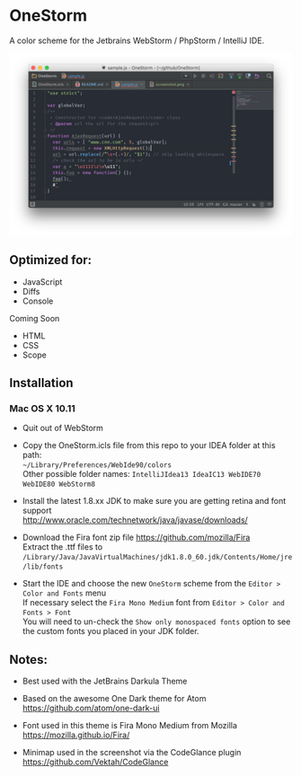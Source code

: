 # OneStorm
A color scheme for the Jetbrains WebStorm / PhpStorm / IntelliJ IDE.

![OneStorm theme](https://raw.githubusercontent.com/joeshub/OneStorm/master/screenshot.png "OneStorm color theme for WebStorm")

## Optimized for:
* JavaScript
* Diffs
* Console

Coming Soon
* HTML
* CSS
* Scope

## Installation

### Mac OS X 10.11

* Quit out of WebStorm

* Copy the OneStorm.icls file from this repo to your IDEA folder at this path:  
`~/Library/Preferences/WebIde90/colors`  
Other possible folder names: `IntelliJIdea13 IdeaIC13 WebIDE70 WebIDE80 WebStorm8`  

* Install the latest 1.8.xx JDK to make sure you are getting retina and font support  
http://www.oracle.com/technetwork/java/javase/downloads/  

* Download the Fira font zip file https://github.com/mozilla/Fira  
Extract the .ttf files to `/Library/Java/JavaVirtualMachines/jdk1.8.0_60.jdk/Contents/Home/jre/lib/fonts`  

* Start the IDE and choose the new `OneStorm` scheme from the `Editor > Color and Fonts` menu  
If necessary select the `Fira Mono Medium` font from `Editor > Color and Fonts > Font`  
You will need to un-check the `Show only monospaced fonts` option to see the custom fonts you placed in your JDK   folder.

## Notes:
* Best used with the JetBrains Darkula Theme

* Based on the awesome One Dark theme for Atom  
https://github.com/atom/one-dark-ui

* Font used in this theme is Fira Mono Medium from Mozilla  
https://mozilla.github.io/Fira/

* Minimap used in the screenshot via the CodeGlance plugin
https://github.com/Vektah/CodeGlance
